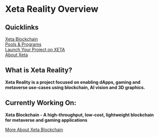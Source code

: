 # Xeta Reality Overview

## Quicklinks
[Xeta Blockchain](/verified-programs)   
[Pools & Programs](/verified-programs)  
[Launch Your Project on XETA](/verified-programs)  
[About Xeta](/verified-programs)  

## What is Xeta Reality?
**Xeta Reality is a project focused on enabling dApps, gaming and metaverse use-cases using blockchain, AI vision and 3D graphics.**

## Currently Working On:
**Xeta Blockchain - A high-throughput, low-cost, lightweight blockchain for metaverse and gaming applications**

[More About Xeta Blockchain](/pools-programs)